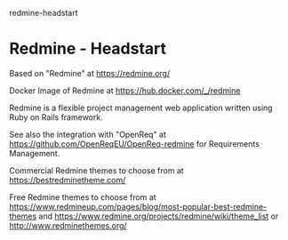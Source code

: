 redmine-headstart
# Redmine - Headstart

Based on "Redmine" at https://redmine.org/

Docker Image of Redmine at https://hub.docker.com/_/redmine

Redmine is a flexible project management web application written using Ruby on Rails framework.

See also the integration with "OpenReq" at https://github.com/OpenReqEU/OpenReq-redmine for Requirements Management.

Commercial Redmine themes to choose from at https://bestredminetheme.com/

Free Redmine themes to choose from at https://www.redmineup.com/pages/blog/most-popular-best-redmine-themes and https://www.redmine.org/projects/redmine/wiki/theme_list or http://www.redminethemes.org/
